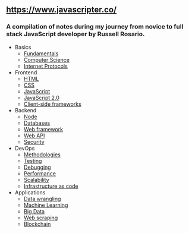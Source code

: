 ## https://www.javascripter.co/

### A compilation of notes during my journey from novice to full stack JavaScript developer by Russell Rosario.

- Basics
  - [Fundamentals](content/basics/fundamentals.md)
  - [Computer Science](content/basics/cs.md)
  - [Internet Protocols](content/basics/ip.md)
- Frontend
  - [HTML](content/frontend/html.md)
  - [CSS](content/frontend/css.md)
  - [JavaScript](content/frontend/js.md)
  - [JavaScript 2.0](content/frontend/js2.md)
  - [Client-side frameworks](content/frontend/client_side_frameworks.md)
- Backend
  - [Node](content/backend/node.md)
  - [Databases](content/backend/databases.md)
  - [Web framework](content/backend/web_framework.md)
  - [Web API](content/backend/web_api.md)
  - [Security](content/backend/security.md)
- DevOps
  - [Methodologies](content/devops/methodologies.md)
  - [Testing](content/devops/testing.md)
  - [Debugging](content/devops/debugging.md)
  - [Performance](content/devops/performance.md)
  - [Scalability](content/devops/scalability.md)
  - [Infrastructure as code](content/devops/iac.md)
- Applications
  - [Data wrangling](content/applications/data_wrangling.md)
  - [Machine Learning](content/applications/machine_learning.md)
  - [Big Data](content/applications/big_data.md)
  - [Web scraping](content/applications/web_scraping.md)
  - [Blockchain](content/applications/blockchain.md)
